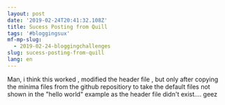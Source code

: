 ```yaml
---
layout: post
date: '2019-02-24T20:41:32.108Z'
title: Sucess Posting from Quill
tags: '#bloggingsux'
mf-mp-slug:
  - 2019-02-24-bloggingchallenges
slug: sucess-posting-from-quill
lang: en
---
```

Man, i think this worked , modified the header file , but only after copying the minima files from the github repositiory to take the default files not shown in the "hello world" example as the header file didn't exist.... geez
